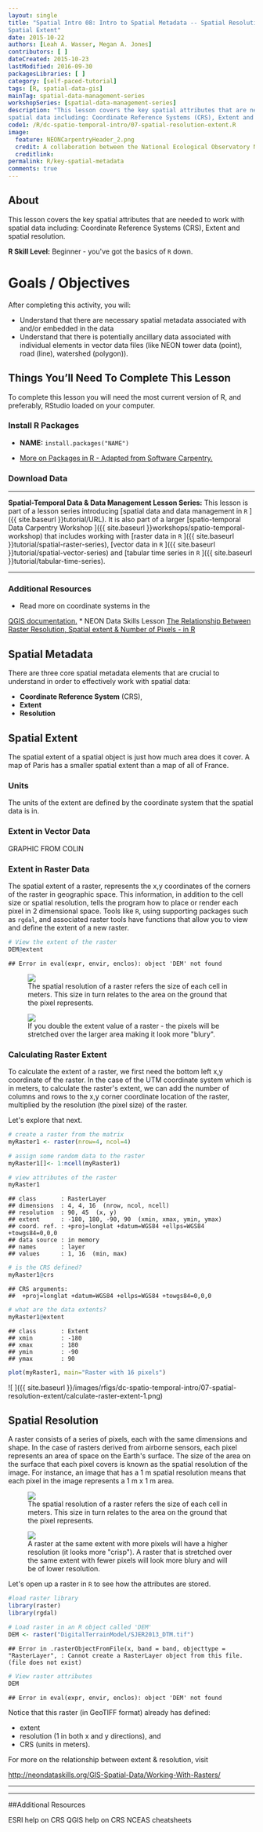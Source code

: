 ```yaml
---
layout: single
title: "Spatial Intro 08: Intro to Spatial Metadata -- Spatial Resolution and
Spatial Extent"
date: 2015-10-22
authors: [Leah A. Wasser, Megan A. Jones]
contributors: [ ]
dateCreated: 2015-10-23
lastModified: 2016-09-30
packagesLibraries: [ ]
category: [self-paced-tutorial]
tags: [R, spatial-data-gis]
mainTag: spatial-data-management-series
workshopSeries: [spatial-data-management-series]
description: "This lesson covers the key spatial attributes that are needed to work with
spatial data including: Coordinate Reference Systems (CRS), Extent and spatial resolution."
code1: /R/dc-spatio-temporal-intro/07-spatial-resolution-extent.R
image:
  feature: NEONCarpentryHeader_2.png
  credit: A collaboration between the National Ecological Observatory Network (NEON) and Data Carpentry
  creditlink:
permalink: R/key-spatial-metadata
comments: true
---
```



## About

This lesson covers the key spatial attributes that are needed to work with
spatial data including: Coordinate Reference Systems (CRS), Extent and spatial resolution.

**R Skill Level:** Beginner - you've got the basics of `R` down.

<div id="objectives" markdown="1">

# Goals / Objectives

After completing this activity, you will:

* Understand that there are necessary spatial metadata associated with and/or
embedded in the data
* Understand that there is potentially ancillary data associated with individual
elements in vector data files (like NEON tower data (point), road (line), watershed (polygon)).


## Things You’ll Need To Complete This Lesson
To complete this lesson you will need the most current version of R, and
preferably, RStudio loaded on your computer.

### Install R Packages

* **NAME:** `install.packages("NAME")`

* [More on Packages in R - Adapted from Software Carpentry.]({{site.baseurl}}R/Packages-In-R/)

### Download Data


****

**Spatial-Temporal Data & Data Management Lesson Series:** This lesson is part
of a lesson series introducing
[spatial data and data management in `R` ]({{ site.baseurl }}tutorial/URL).
It is also part of a larger
[spatio-temporal Data Carpentry Workshop ]({{ site.baseurl }}workshops/spatio-temporal-workshop)
that includes working with
[raster data in `R` ]({{ site.baseurl }}tutorial/spatial-raster-series),
[vector data in `R` ]({{ site.baseurl }}tutorial/spatial-vector-series)
and
[tabular time series in `R` ]({{ site.baseurl }}tutorial/tabular-time-series).

****

### Additional Resources
* Read more on coordinate systems in the
<a href="http://docs.qgis.org/2.0/en/docs/gentle_gis_introduction/coordinate_reference_systems.html" target="_blank">
QGIS documentation.</a>
* NEON Data Skills Lesson <a href="{{ site.baseurl }}/GIS-Spatial-Data/Working-With-Rasters/" target="_blank">The Relationship Between Raster Resolution, Spatial extent & Number of Pixels - in R</a>

</div>

## Spatial Metadata
There are three core spatial metadata elements that are crucial to understand
in order to effectively work with spatial data:

* **Coordinate Reference System** (CRS),
* **Extent**
* **Resolution**



## Spatial Extent
The spatial extent of a spatial object is just how much area does it cover. A
map of Paris has a smaller spatial extent than a map of all of France.

### Units
The units of the extent are defined by the coordinate system that the spatial
data is in.

### Extent in Vector Data
GRAPHIC FROM COLIN

### Extent in Raster Data
The spatial extent of a raster, represents the x,y coordinates of the corners
of the raster in geographic space. This information, in addition to the cell
size or spatial resolution, tells the program how to place or render each pixel
in 2 dimensional space.  Tools like `R`, using supporting packages such as
`rgdal`, and associated raster tools have functions that allow you to view and
define the extent of a new raster.


```r
# View the extent of the raster
DEM@extent
```

```
## Error in eval(expr, envir, enclos): object 'DEM' not found
```

<figure>
    <a href="{{ site.baseurl }}/images/hyperspectral/pixelDetail.png">
    <img src="{{ site.baseurl }}/images/hyperspectral/pixelDetail.png"></a>
    <figcaption>The spatial resolution of a raster refers the size of each cell
    in meters. This size in turn relates to the area on the ground that the pixel
    represents.</figcaption>
</figure>


<figure>
    <img src="{{ site.baseurl }}/images/spatialData/raster2.png">
    <figcaption>If you double the extent value of a raster - the pixels will be
    stretched over the larger area making it look more "blury".
    </figcaption>
</figure>

### Calculating Raster Extent
To calculate the extent of a raster, we first need the bottom left x,y
coordinate of the raster. In
the case of the UTM coordinate system which is in meters, to calculate
the raster's extent, we can add the number of columns and rows to the x,y corner
coordinate location of the raster, multiplied by the resolution (the pixel size)
of the raster.

Let's explore that next.


```r
# create a raster from the matrix
myRaster1 <- raster(nrow=4, ncol=4)

# assign some random data to the raster
myRaster1[]<- 1:ncell(myRaster1)

# view attributes of the raster
myRaster1
```

```
## class       : RasterLayer 
## dimensions  : 4, 4, 16  (nrow, ncol, ncell)
## resolution  : 90, 45  (x, y)
## extent      : -180, 180, -90, 90  (xmin, xmax, ymin, ymax)
## coord. ref. : +proj=longlat +datum=WGS84 +ellps=WGS84 +towgs84=0,0,0 
## data source : in memory
## names       : layer 
## values      : 1, 16  (min, max)
```

```r
# is the CRS defined?
myRaster1@crs
```

```
## CRS arguments:
##  +proj=longlat +datum=WGS84 +ellps=WGS84 +towgs84=0,0,0
```

```r
# what are the data extents?
myRaster1@extent
```

```
## class       : Extent 
## xmin        : -180 
## xmax        : 180 
## ymin        : -90 
## ymax        : 90
```

```r
plot(myRaster1, main="Raster with 16 pixels")
```

![ ]({{ site.baseurl }}/images/rfigs/dc-spatio-temporal-intro/07-spatial-resolution-extent/calculate-raster-extent-1.png)

## Spatial Resolution
A raster consists of a series of pixels, each with the same dimensions
and shape. In the case of rasters derived from airborne sensors, each pixel
represents an area of space on the Earth's surface. The size of the area on the
surface that each pixel covers is known as the spatial resolution of the image.
For instance, an image that has a 1 m spatial resolution means that each pixel in
the image represents a 1 m x 1 m area.

<figure>
    <a href="{{ site.baseurl }}/images/hyperspectral/pixelDetail.png">
    <img src="{{ site.baseurl }}/images/hyperspectral/pixelDetail.png"></a>
    <figcaption>The spatial resolution of a raster refers the size of each cell
    in meters. This size in turn relates to the area on the ground that the pixel
    represents.</figcaption>
</figure>

<figure>
    <img src="{{ site.baseurl }}/images/spatialData/raster1.png">
    <figcaption>A raster at the same extent with more pixels will have a higher
    resolution (it looks more "crisp"). A raster that is stretched over the same
    extent with fewer pixels will look more blury and will be of lower resolution.
    </figcaption>
</figure>

Let's open up a raster in `R` to see how the attributes are stored.


```r
#load raster library
library(raster)
library(rgdal)

# Load raster in an R object called 'DEM'
DEM <- raster("DigitalTerrainModel/SJER2013_DTM.tif")
```

```
## Error in .rasterObjectFromFile(x, band = band, objecttype = "RasterLayer", : Cannot create a RasterLayer object from this file. (file does not exist)
```

```r
# View raster attributes
DEM
```

```
## Error in eval(expr, envir, enclos): object 'DEM' not found
```

Notice that this raster (in GeoTIFF format) already has defined:

* extent
* resolution (1 in both x and y directions), and
* CRS (units in meters).


For more on the relationship between extent & resolution, visit

http://neondataskills.org/GIS-Spatial-Data/Working-With-Rasters/

***
***

##Additional Resources

ESRI help on CRS
QGIS help on CRS
NCEAS cheatsheets

